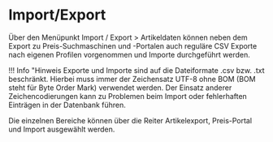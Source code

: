 # Import/Export 

Über den Menüpunkt Import / Export \> Artikeldaten können neben dem Export zu Preis-Suchmaschinen und -Portalen auch reguläre CSV Exporte nach eigenen Profilen vorgenommen und Importe durchgeführt werden.

!!! Info "Hinweis
	 Exporte und Importe sind auf die Dateiformate .csv bzw. .txt beschränkt. Hierbei muss immer der Zeichensatz UTF-8 ohne BOM \(BOM steht für Byte Order Mark\) verwendet werden. Der Einsatz anderer Zeichencodierungen kann zu Problemen beim Import oder fehlerhaften Einträgen in der Datenbank führen.

Die einzelnen Bereiche können über die Reiter Artikelexport, Preis-Portal und Import ausgewählt werden.

  

  




